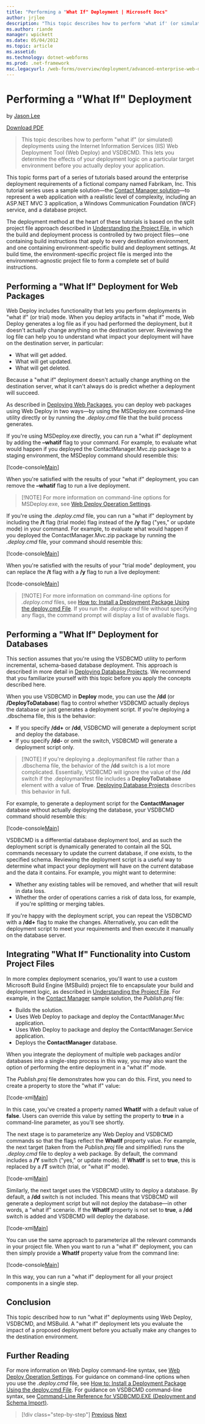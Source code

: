 ```yaml
---
title: "Performing a "What If" Deployment | Microsoft Docs"
author: jrjlee
description: "This topic describes how to perform 'what if' (or simulated) deployments using the Internet Information Services (IIS) Web Deployment Tool (Web Deploy) and V..."
ms.author: riande
manager: wpickett
ms.date: 05/04/2012
ms.topic: article
ms.assetid: 
ms.technology: dotnet-webforms
ms.prod: .net-framework
msc.legacyurl: /web-forms/overview/deployment/advanced-enterprise-web-deployment/performing-a-what-if-deployment
---
```

Performing a "What If" Deployment
====================
by [Jason Lee](https://github.com/jrjlee)

[Download PDF](https://msdnshared.blob.core.windows.net/media/MSDNBlogsFS/prod.evol.blogs.msdn.com/CommunityServer.Blogs.Components.WeblogFiles/00/00/00/63/56/8130.DeployingWebAppsInEnterpriseScenarios.pdf)

> This topic describes how to perform "what if" (or simulated) deployments using the Internet Information Services (IIS) Web Deployment Tool (Web Deploy) and VSDBCMD. This lets you determine the effects of your deployment logic on a particular target environment before you actually deploy your application.


This topic forms part of a series of tutorials based around the enterprise deployment requirements of a fictional company named Fabrikam, Inc. This tutorial series uses a sample solution&#x2014;the [Contact Manager solution](../web-deployment-in-the-enterprise/the-contact-manager-solution.md)&#x2014;to represent a web application with a realistic level of complexity, including an ASP.NET MVC 3 application, a Windows Communication Foundation (WCF) service, and a database project.

The deployment method at the heart of these tutorials is based on the split project file approach described in [Understanding the Project File](../web-deployment-in-the-enterprise/understanding-the-project-file.md), in which the build and deployment process is controlled by two project files&#x2014;one containing build instructions that apply to every destination environment, and one containing environment-specific build and deployment settings. At build time, the environment-specific project file is merged into the environment-agnostic project file to form a complete set of build instructions.

## Performing a "What If" Deployment for Web Packages

Web Deploy includes functionality that lets you perform deployments in "what if" (or trial) mode. When you deploy artifacts in "what if" mode, Web Deploy generates a log file as if you had performed the deployment, but it doesn&#x27;t actually change anything on the destination server. Reviewing the log file can help you to understand what impact your deployment will have on the destination server, in particular:

- What will get added.
- What will get updated.
- What will get deleted.

Because a "what if" deployment doesn&#x27;t actually change anything on the destination server, what it can&#x27;t always do is predict whether a deployment will succeed.

As described in [Deploying Web Packages](../web-deployment-in-the-enterprise/deploying-web-packages.md), you can deploy web packages using Web Deploy in two ways&#x2014;by using the MSDeploy.exe command-line utility directly or by running the *.deploy.cmd* file that the build process generates.

If you&#x27;re using MSDeploy.exe directly, you can run a "what if" deployment by adding the **–whatif** flag to your command. For example, to evaluate what would happen if you deployed the ContactManager.Mvc.zip package to a staging environment, the MSDeploy command should resemble this:


[!code-console[Main](performing-a-what-if-deployment/samples/sample1.cmd)]


When you&#x27;re satisfied with the results of your "what if" deployment, you can remove the **–whatif** flag to run a live deployment.

> [!NOTE] For more information on command-line options for MSDeploy.exe, see [Web Deploy Operation Settings](https://technet.microsoft.com/en-us/library/dd569089(WS.10).aspx).


If you&#x27;re using the *.deploy.cmd* file, you can run a "what if" deployment by including the **/t** flag (trial mode) flag instead of the **/y** flag ("yes," or update mode) in your command. For example, to evaluate what would happen if you deployed the ContactManager.Mvc.zip package by running the *.deploy.cmd* file, your command should resemble this:


[!code-console[Main](performing-a-what-if-deployment/samples/sample2.cmd)]


When you&#x27;re satisfied with the results of your "trial mode" deployment, you can replace the **/t** flag with a **/y** flag to run a live deployment:


[!code-console[Main](performing-a-what-if-deployment/samples/sample3.cmd)]


> [!NOTE] For more information on command-line options for *.deploy.cmd* files, see [How to: Install a Deployment Package Using the deploy.cmd File](https://msdn.microsoft.com/en-us/library/ff356104.aspx). If you run the *.deploy.cmd* file without specifying any flags, the command prompt will display a list of available flags.


## Performing a "What If" Deployment for Databases

This section assumes that you&#x27;re using the VSDBCMD utility to perform incremental, schema-based database deployment. This approach is described in more detail in [Deploying Database Projects](../web-deployment-in-the-enterprise/deploying-database-projects.md). We recommend that you familiarize yourself with this topic before you apply the concepts described here.

When you use VSDBCMD in **Deploy** mode, you can use the **/dd** (or **/DeployToDatabase**) flag to control whether VSDBCMD actually deploys the database or just generates a deployment script. If you&#x27;re deploying a .dbschema file, this is the behavior:

- If you specify **/dd+** or **/dd**, VSDBCMD will generate a deployment script and deploy the database.
- If you specify **/dd-** or omit the switch, VSDBCMD will generate a deployment script only.

> [!NOTE] If you&#x27;re deploying a .deploymanifest file rather than a .dbschema file, the behavior of the **/dd** switch is a lot more complicated. Essentially, VSDBCMD will ignore the value of the **/dd** switch if the .deploymanifest file includes a **DeployToDatabase** element with a value of **True**. [Deploying Database Projects](../web-deployment-in-the-enterprise/deploying-database-projects.md) describes this behavior in full.


For example, to generate a deployment script for the **ContactManager** database without actually deploying the database, your VSDBCMD command should resemble this:


[!code-console[Main](performing-a-what-if-deployment/samples/sample4.cmd)]


VSDBCMD is a differential database deployment tool, and as such the deployment script is dynamically generated to contain all the SQL commands necessary to update the current database, if one exists, to the specified schema. Reviewing the deployment script is a useful way to determine what impact your deployment will have on the current database and the data it contains. For example, you might want to determine:

- Whether any existing tables will be removed, and whether that will result in data loss.
- Whether the order of operations carries a risk of data loss, for example, if you&#x27;re splitting or merging tables.

If you&#x27;re happy with the deployment script, you can repeat the VSDBCMD with a **/dd+** flag to make the changes. Alternatively, you can edit the deployment script to meet your requirements and then execute it manually on the database server.

## Integrating "What If" Functionality into Custom Project Files

In more complex deployment scenarios, you&#x27;ll want to use a custom Microsoft Build Engine (MSBuild) project file to encapsulate your build and deployment logic, as described in [Understanding the Project File](../web-deployment-in-the-enterprise/understanding-the-project-file.md). For example, in the [Contact Manager](../web-deployment-in-the-enterprise/the-contact-manager-solution.md) sample solution, the *Publish.proj* file:

- Builds the solution.
- Uses Web Deploy to package and deploy the ContactManager.Mvc application.
- Uses Web Deploy to package and deploy the ContactManager.Service application.
- Deploys the **ContactManager** database.

When you integrate the deployment of multiple web packages and/or databases into a single-step process in this way, you may also want the option of performing the entire deployment in a "what if" mode.

The *Publish.proj* file demonstrates how you can do this. First, you need to create a property to store the "what if" value:


[!code-xml[Main](performing-a-what-if-deployment/samples/sample5.xml)]


In this case, you&#x27;ve created a property named **WhatIf** with a default value of **false**. Users can override this value by setting the property to **true** in a command-line parameter, as you&#x27;ll see shortly.

The next stage is to parameterize any Web Deploy and VSDBCMD commands so that the flags reflect the **WhatIf** property value. For example, the next target (taken from the *Publish.proj* file and simplified) runs the *.deploy.cmd* file to deploy a web package. By default, the command includes a **/Y** switch ("yes," or update mode). If **WhatIf** is set to **true**, this is replaced by a **/T** switch (trial, or "what if" mode).


[!code-xml[Main](performing-a-what-if-deployment/samples/sample6.xml)]


Similarly, the next target uses the VSDBCMD utility to deploy a database. By default, a **/dd** switch is not included. This means that VSDBCMD will generate a deployment script but will not deploy the database&#x2014;in other words, a "what if" scenario. If the **WhatIf** property is not set to **true**, a **/dd** switch is added and VSDBCMD will deploy the database.


[!code-xml[Main](performing-a-what-if-deployment/samples/sample7.xml)]


You can use the same approach to parameterize all the relevant commands in your project file. When you want to run a "what if" deployment, you can then simply provide a **WhatIf** property value from the command line:


[!code-console[Main](performing-a-what-if-deployment/samples/sample8.cmd)]


In this way, you can run a "what if" deployment for all your project components in a single step.

## Conclusion

This topic described how to run "what if" deployments using Web Deploy, VSDBCMD, and MSBuild. A "what if" deployment lets you evaluate the impact of a proposed deployment before you actually make any changes to the destination environment.

## Further Reading

For more information on Web Deploy command-line syntax, see [Web Deploy Operation Settings](https://technet.microsoft.com/en-us/library/dd569089(WS.10).aspx). For guidance on command-line options when you use the *.deploy.cmd* file, see [How to: Install a Deployment Package Using the deploy.cmd File](https://msdn.microsoft.com/en-us/library/ff356104.aspx). For guidance on VSDBCMD command-line syntax, see [Command-Line Reference for VSDBCMD.EXE (Deployment and Schema Import)](https://msdn.microsoft.com/en-us/library/dd193283.aspx).

>[!div class="step-by-step"]
[Previous](advanced-enterprise-web-deployment.md)
[Next](customizing-database-deployments-for-multiple-environments.md)
